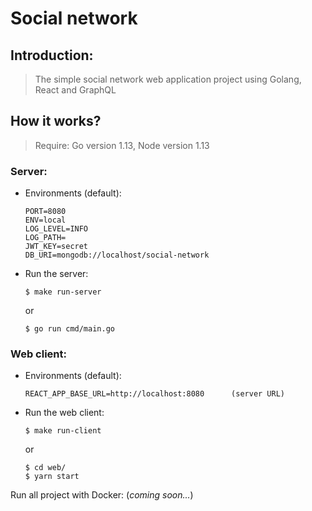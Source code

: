 # Social network

## Introduction:

> The simple social network web application project using Golang, React and GraphQL

## How it works?

> Require: Go version 1.13, Node version 1.13

### Server:

- Environments (default):
  ```shell
  PORT=8080
  ENV=local
  LOG_LEVEL=INFO
  LOG_PATH=
  JWT_KEY=secret
  DB_URI=mongodb://localhost/social-network
  ```

- Run the server:
  ```shell
  $ make run-server
  ```
  or
  ```shell
  $ go run cmd/main.go
  ```

### Web client:

- Environments (default):
  ```shell
  REACT_APP_BASE_URL=http://localhost:8080      (server URL)
  ```

- Run the web client:
  ```shell
  $ make run-client
  ```
  or
  ```shell
  $ cd web/
  $ yarn start
  ```

Run all project with Docker: (*coming soon...*)
